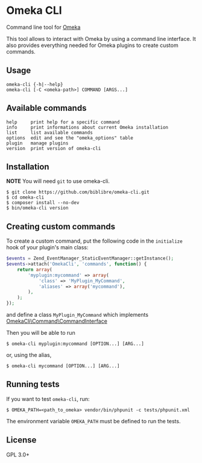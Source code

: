 # Omeka CLI

Command line tool for [Omeka](http://omeka.org/)

This tool allows to interact with Omeka by using a command line interface.
It also provides everything needed for Omeka plugins to create custom commands.

## Usage

    omeka-cli {-h|--help}
    omeka-cli [-C <omeka-path>] COMMAND [ARGS...]

## Available commands

    help     print help for a specific command
    info     print informations about current Omeka installation
    list     list available commands
    options  edit and see the "omeka_options" table
    plugin   manage plugins
    version  print version of omeka-cli

## Installation

**NOTE** You will need `git` to use omeka-cli.

    $ git clone https://github.com/biblibre/omeka-cli.git
    $ cd omeka-cli
    $ composer install --no-dev
    $ bin/omeka-cli version

## Creating custom commands

To create a custom command, put the following code in the `initialize` hook of
your plugin's main class:

```php
$events = Zend_EventManager_StaticEventManager::getInstance();
$events->attach('OmekaCli', 'commands', function() {
    return array(
        'myplugin:mycommand' => array(
            'class' => 'MyPlugin_MyCommand',
            'aliases' => array('mycommand'),
        ),
    );
});
```

and define a class `MyPlugin_MyCommand` which implements
[OmekaCli\Command\CommandInterface](src/Command/CommandInterface.php)

Then you will be able to run

    $ omeka-cli myplugin:mycommand [OPTION...] [ARG...]

or, using the alias,

    $ omeka-cli mycommand [OPTION...] [ARG...]

## Running tests

If you want to test `omeka-cli`, run:

    $ OMEKA_PATH=<path_to_omeka> vendor/bin/phpunit -c tests/phpunit.xml 

The environment variable `OMEKA_PATH` must be defined to run the tests.

## License

GPL 3.0+
